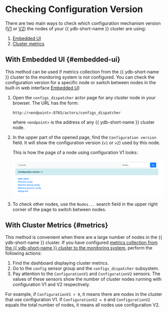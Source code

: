 # Checking Configuration Version

There are two main ways to check which configuration mechanism version ([V1](../configuration-management/configuration-v1/config-overview.md) or [V2](../configuration-management/configuration-v2/config-overview.md)) the nodes of your {{ ydb-short-name }} cluster are using:

1. [Embedded UI](#embedded-ui)
2. [Cluster metrics](#metrics)

## With Embedded UI {#embedded-ui}

This method can be used if metrics collection from the {{ ydb-short-name }} cluster to the monitoring system is not configured. You can check the configuration version for a specific node or switch between nodes in the built-in web interface [Embedded UI](../../reference/embedded-ui/index.md):

1. Open the `configs_dispatcher` actor page for any cluster node in your browser. The URL has the form:

    ```text
    http://<endpoint>:8765/actors/configs_dispatcher
    ```

    where `<endpoint>` is the address of any {{ ydb-short-name }} cluster node.

2. In the upper part of the opened page, find the `Configuration version` field. It will show the configuration version (`v1` or `v2`) used by this node.

    This is how the page of a node using configuration V1 looks:

    ![configs-dispatcher-page-v1](_assets/viewer-v1.png)

3. To check other nodes, use the `Nodes...` search field in the upper right corner of the page to switch between nodes.

## With Cluster Metrics {#metrics}

This method is convenient when there are a large number of nodes in the {{ ydb-short-name }} cluster. If you have configured [metrics collection from the {{ ydb-short-name }} cluster to the monitoring system](../../reference/observability/metrics/index.md), perform the following actions:

1. Find the dashboard displaying cluster metrics.
2. Go to the `config` sensor group and the `configs_dispatcher` subsystem.
3. Pay attention to the `ConfigurationV1` and `ConfigurationV2` sensors. The values of these sensors show the number of cluster nodes running with configuration V1 and V2 respectively.

For example, if `ConfigurationV1 > 0`, it means there are nodes in the cluster that use configuration V1. If `ConfigurationV2 = 0` and `ConfigurationV2` equals the total number of nodes, it means all nodes use configuration V2.